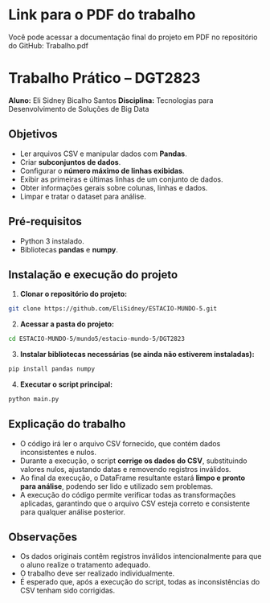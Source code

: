 # Link para o PDF do trabalho

Você pode acessar a documentação final do projeto em PDF no repositório do GitHub: Trabalho.pdf

# Trabalho Prático – DGT2823

**Aluno:** Eli Sidney Bicalho Santos
**Disciplina:** Tecnologias para Desenvolvimento de Soluções de Big Data

## Objetivos

* Ler arquivos CSV e manipular dados com **Pandas**.
* Criar **subconjuntos de dados**.
* Configurar o **número máximo de linhas exibidas**.
* Exibir as primeiras e últimas linhas de um conjunto de dados.
* Obter informações gerais sobre colunas, linhas e dados.
* Limpar e tratar o dataset para análise.

## Pré-requisitos

* Python 3 instalado.
* Bibliotecas **pandas** e **numpy**.

## Instalação e execução do projeto

1. **Clonar o repositório do projeto:**

```bash
git clone https://github.com/EliSidney/ESTACIO-MUNDO-5.git
```

2. **Acessar a pasta do projeto:**

```bash
cd ESTACIO-MUNDO-5/mundo5/estacio-mundo-5/DGT2823
```

3. **Instalar bibliotecas necessárias (se ainda não estiverem instaladas):**

```bash
pip install pandas numpy
```

4. **Executar o script principal:**

```bash
python main.py
```

## Explicação do trabalho

* O código irá ler o arquivo CSV fornecido, que contém dados inconsistentes e nulos.
* Durante a execução, o script **corrige os dados do CSV**, substituindo valores nulos, ajustando datas e removendo registros inválidos.
* Ao final da execução, o DataFrame resultante estará **limpo e pronto para análise**, podendo ser lido e utilizado sem problemas.
* A execução do código permite verificar todas as transformações aplicadas, garantindo que o arquivo CSV esteja correto e consistente para qualquer análise posterior.

## Observações

* Os dados originais contêm registros inválidos intencionalmente para que o aluno realize o tratamento adequado.
* O trabalho deve ser realizado individualmente.
* É esperado que, após a execução do script, todas as inconsistências do CSV tenham sido corrigidas.

